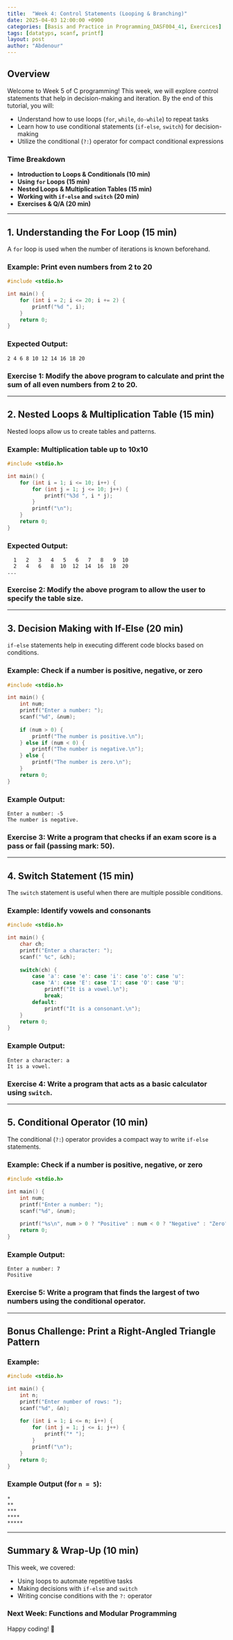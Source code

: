 ```yaml
---
title:  "Week 4: Control Statements (Looping & Branching)"
date: 2025-04-03 12:00:00 +0900
categories: [Basis and Practice in Programming_DASF004_41, Exercices]
tags: [datatyps, scanf, printf]
layout: post
author: "Abdenour"
---
```



## **Overview**
Welcome to Week 5 of C programming! This week, we will explore control statements that help in decision-making and iteration. By the end of this tutorial, you will:
- Understand how to use loops (`for`, `while`, `do-while`) to repeat tasks
- Learn how to use conditional statements (`if-else`, `switch`) for decision-making
- Utilize the conditional (`?:`) operator for compact conditional expressions

### **Time Breakdown**
- **Introduction to Loops & Conditionals (10 min)**
- **Using `for` Loops (15 min)**
- **Nested Loops & Multiplication Tables (15 min)**
- **Working with `if-else` and `switch` (20 min)**
- **Exercises & Q/A (20 min)**

---

## **1. Understanding the For Loop (15 min)**
A `for` loop is used when the number of iterations is known beforehand.

### **Example:** Print even numbers from 2 to 20
```c
#include <stdio.h>

int main() {
    for (int i = 2; i <= 20; i += 2) {
        printf("%d ", i);
    }
    return 0;
}
```
### **Expected Output:**
```
2 4 6 8 10 12 14 16 18 20
```

### **Exercise 1:** Modify the above program to calculate and print the sum of all even numbers from 2 to 20.

---

## **2. Nested Loops & Multiplication Table (15 min)**
Nested loops allow us to create tables and patterns.

### **Example:** Multiplication table up to 10x10
```c
#include <stdio.h>

int main() {
    for (int i = 1; i <= 10; i++) {
        for (int j = 1; j <= 10; j++) {
            printf("%3d ", i * j);
        }
        printf("\n");
    }
    return 0;
}
```
### **Expected Output:**
```
  1   2   3   4   5   6   7   8   9  10
  2   4   6   8  10  12  14  16  18  20
...
```

### **Exercise 2:** Modify the above program to allow the user to specify the table size.

---

## **3. Decision Making with If-Else (20 min)**
`if-else` statements help in executing different code blocks based on conditions.

### **Example:** Check if a number is positive, negative, or zero
```c
#include <stdio.h>

int main() {
    int num;
    printf("Enter a number: ");
    scanf("%d", &num);
    
    if (num > 0) {
        printf("The number is positive.\n");
    } else if (num < 0) {
        printf("The number is negative.\n");
    } else {
        printf("The number is zero.\n");
    }
    return 0;
}
```
### **Example Output:**
```
Enter a number: -5
The number is negative.
```

### **Exercise 3:** Write a program that checks if an exam score is a pass or fail (passing mark: 50).

---

## **4. Switch Statement (15 min)**
The `switch` statement is useful when there are multiple possible conditions.

### **Example:** Identify vowels and consonants
```c
#include <stdio.h>

int main() {
    char ch;
    printf("Enter a character: ");
    scanf(" %c", &ch);
    
    switch(ch) {
        case 'a': case 'e': case 'i': case 'o': case 'u':
        case 'A': case 'E': case 'I': case 'O': case 'U':
            printf("It is a vowel.\n");
            break;
        default:
            printf("It is a consonant.\n");
    }
    return 0;
}
```
### **Example Output:**
```
Enter a character: a
It is a vowel.
```

### **Exercise 4:** Write a program that acts as a basic calculator using `switch`.

---

## **5. Conditional Operator (10 min)**
The conditional (`?:`) operator provides a compact way to write `if-else` statements.

### **Example:** Check if a number is positive, negative, or zero
```c
#include <stdio.h>

int main() {
    int num;
    printf("Enter a number: ");
    scanf("%d", &num);
    
    printf("%s\n", num > 0 ? "Positive" : num < 0 ? "Negative" : "Zero");
    return 0;
}
```
### **Example Output:**
```
Enter a number: 7
Positive
```

### **Exercise 5:** Write a program that finds the largest of two numbers using the conditional operator.

---

## **Bonus Challenge: Print a Right-Angled Triangle Pattern**
### **Example:**
```c
#include <stdio.h>

int main() {
    int n;
    printf("Enter number of rows: ");
    scanf("%d", &n);
    
    for (int i = 1; i <= n; i++) {
        for (int j = 1; j <= i; j++) {
            printf("* ");
        }
        printf("\n");
    }
    return 0;
}
```
### **Example Output (for `n = 5`):**
```
*
**
***
****
*****
```

---

## **Summary & Wrap-Up (10 min)**
This week, we covered:
- Using loops to automate repetitive tasks
- Making decisions with `if-else` and `switch`
- Writing concise conditions with the `?:` operator

### **Next Week:** Functions and Modular Programming

Happy coding! 🚀
